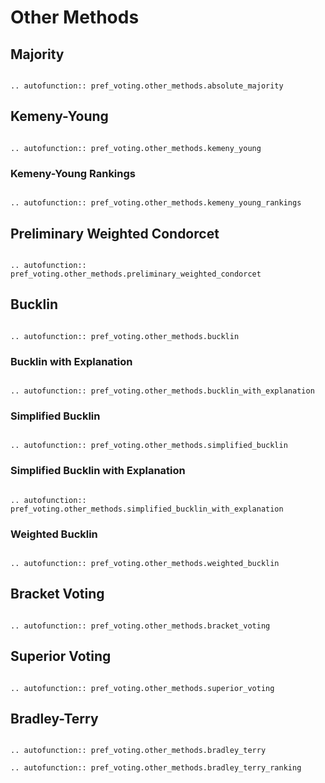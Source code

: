 Other Methods
=======================================

## Majority

```{eval-rst}

.. autofunction:: pref_voting.other_methods.absolute_majority

```

## Kemeny-Young

```{eval-rst}

.. autofunction:: pref_voting.other_methods.kemeny_young

```

### Kemeny-Young Rankings


```{eval-rst}

.. autofunction:: pref_voting.other_methods.kemeny_young_rankings

```

## Preliminary Weighted Condorcet

```{eval-rst}

.. autofunction:: pref_voting.other_methods.preliminary_weighted_condorcet

```

## Bucklin

```{eval-rst}

.. autofunction:: pref_voting.other_methods.bucklin

```

### Bucklin with Explanation

```{eval-rst}

.. autofunction:: pref_voting.other_methods.bucklin_with_explanation

```

### Simplified Bucklin

```{eval-rst}

.. autofunction:: pref_voting.other_methods.simplified_bucklin

```

### Simplified Bucklin with Explanation

```{eval-rst}

.. autofunction:: pref_voting.other_methods.simplified_bucklin_with_explanation

```

### Weighted Bucklin

```{eval-rst}

.. autofunction:: pref_voting.other_methods.weighted_bucklin

```


## Bracket Voting

```{eval-rst}

.. autofunction:: pref_voting.other_methods.bracket_voting

```

## Superior Voting

```{eval-rst}

.. autofunction:: pref_voting.other_methods.superior_voting

```

## Bradley-Terry

```{eval-rst}

.. autofunction:: pref_voting.other_methods.bradley_terry

.. autofunction:: pref_voting.other_methods.bradley_terry_ranking

```




